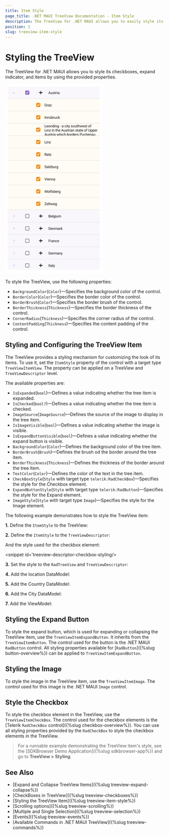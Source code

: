 ```yaml
---
title: Item Style
page_title: .NET MAUI TreeView Documentation - Item Style
description: The TreeView for .NET MAUI allows you to easily style its checkboxes, expand indicator, and items by using the provided properties.
position: 1
slug: treeview-item-style
---
```


# Styling the TreeView

The TreeView for .NET MAUI allows you to style its checkboxes, expand indicator, and items by using the provided properties.

![.NET MAUI TreeView Item Style](images/treeview-itemstyle.png)

To style the TreeView, use the following properties:

* `BackgroundColor`(`Color`)&mdash;Specifies the background color of the control.
* `BorderColor`(`Color`)&mdash;Specifies the border color of the control.
* `BorderBrush`(`Color`)&mdash;Specifies the border brush of the control.
* `BorderThickness`(`Thickness`)&mdash;Specifies the border thickness of the control.
* `CornerRadius`(`Thickness`)&mdash;Specifies the corner radius of the control.
* `ContentPadding`(`Thickness`)&mdash;Specifies the content padding of the control.

## Styling and Configuring the TreeView Item

The TreeView provides a styling mechanism for customizing the look of its items.
To use it, set the `ItemStyle` property of the control with a target type `TreeViewItemView`. The property can be applied on a TreeView and `TreeViewDescriptor` level.

The available properties are:

* `IsExpanded`(`bool`)&mdash;Defines a value indicating whether the tree item is expanded.
* `IsChecked`(`bool?`)&mdash;Defines a value indicating whether the tree item is checked.
* `ImageSource`(`ImageSource`)&mdash;Defines the source of the image to display in the tree item.
* `IsImageVisible`(`bool`)&mdash;Defines a value indicating whether the image is visible.
* `IsExpandButtonVisible`(`bool`)&mdash;Defines a value indicating whether the expand button is visible.
* `BackgroundColor`(`Color`)&mdash;Defines the background color of the tree item.
* `BorderBrush`(`Brush`)&mdash;Defines the brush od the border around the tree item.
* `BorderThickness`(`Thickness`)&mdash;Defines the thickness of the border around the tree item.
* `TextColor`(`Color`)&mdash;Defines the color of the text in the tree item.
* `CheckBoxStyle`(`Style` with target type `telerik:RadCheckBox`)&mdash;Specifies the style for the Checkbox element.
* `ExpandButtonStyle`(`Style` with target type `telerik:RadButton`)&mdash;Specifies the style for the Expand element.
* `ImageStyle`(`Style` with target type `Image`)&mdash;Specifies the style for the Image element.

The following example demonstrates how to style the TreeView item:

**1.** Define the `ItemStyle` to the TreeView: 

<snippet id='treeview-item-styling'/>

**2.** Define the `ItemStyle` to the `TreeViewDescriptor`: 

<snippet id='treeview-descriptor-styling'/>

And the style used for the checkbox element:

<snippet id='treeview-descriptor-checkbox-styling/>

**3.** Set the style to the `RadTreeView` and `TreeViewDescriptor`:

<snippet id='treeview-styling'/>

**4.** Add the location DataModel:

<snippet id='treeview-location-model'/>

**5.** Add the Country DataModel:

<snippet id='treeview-country-model'/>

**6.** Add the City DataModel:

<snippet id='treeview-city-model'/>

**7.** Add the ViewModel:

<snippet id='treeview-location-viewmodel'/>

## Styling the Expand Button

To style the expand button, which is used for expanding or collapsing the TreeView item, use the `TreeViewItemExpandButton`. It inherits from the `TreeViewItemButton`. The control used for the button is the .NET MAUI `RadButton` control. All styling properties available for [`RadButton`]({%slug button-overview%}) can be applied to `TreeViewItemExpandButton`.

<snippet id='treeview-expand-styling'/>

## Styling the Image

To style the image in the TreeView item, use the `TreeViewItemImage`. The control used for this image is the .NET MAUI `Image` control.

<snippet id='treeview-image-styling'/>

## Style the Checkbox

To style the checkbox element in the TreeView, use the `TreeViewItemCheckBox`. The control used for the checkbox elements is the [Telerik `RadCheckBox` control]({%slug checkbox-overview%}). You can use all styling properties provided by the `RadCheckBox` to style the checkbox elements in the TreeView.

<snippet id='treeview-item-checkbox-styling'/>

> For a runnable example demonstrating the TreeView item's style, see the [SDKBrowser Demo Application]({%slug sdkbrowser-app%}) and go to **TreeView > Styling**.

## See Also

* [Expand and Collapse TreeView Items]({%slug treeview-expand-collapse%})
* [CheckBoxes in TreeView]({%slug treeview-checkboxes%})
* [Styling the TreeView Item]({%slug treeview-item-style%})
* [Scrolling options]({%slug treeview-scrolling%})
* [Multiple and Single Selection]({%slug treeview-selection%})
* [Events]({%slug treeview-events%})
* [Available Commands in .NET MAUI TreeView]({%slug treeview-commands%})